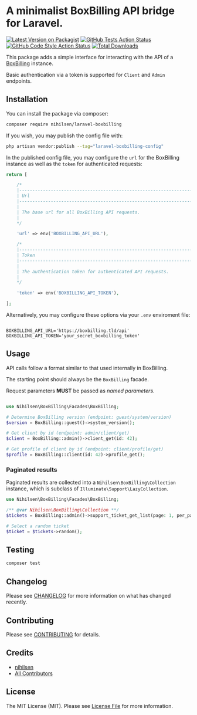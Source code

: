 # A minimalist BoxBilling API bridge for Laravel.

[![Latest Version on Packagist](https://img.shields.io/packagist/v/nihilsen/laravel-boxbilling.svg?style=flat-square)](https://packagist.org/packages/nihilsen/laravel-boxbilling)
[![GitHub Tests Action Status](https://img.shields.io/github/workflow/status/nihilsen/laravel-boxbilling/run-tests?label=tests)](https://github.com/nihilsen/laravel-boxbilling/actions?query=workflow%3Arun-tests+branch%3Amain)
[![GitHub Code Style Action Status](https://img.shields.io/github/workflow/status/nihilsen/laravel-boxbilling/Fix%20PHP%20code%20style%20issues?label=code%20style)](https://github.com/nihilsen/laravel-boxbilling/actions?query=workflow%3A"Fix+PHP+code+style+issues"+branch%3Amain)
[![Total Downloads](https://img.shields.io/packagist/dt/nihilsen/laravel-boxbilling.svg?style=flat-square)](https://packagist.org/packages/nihilsen/laravel-boxbilling)

This package adds a simple interface for interacting with the API of a [BoxBilling](https://github.com/BoxBilling/BoxBilling) instance.

Basic authentication via a token is supported for `Client` and `Admin` endpoints.

## Installation

You can install the package via composer:

```bash
composer require nihilsen/laravel-boxbilling
```

If you wish, you may publish the config file with:

```bash
php artisan vendor:publish --tag="laravel-boxbilling-config"
```

In the published config file, you may configure the `url` for the BoxBilling instance as well as the `token` for authenticated requests:

```php
return [

    /*
    |--------------------------------------------------------------------------
    | Url
    |--------------------------------------------------------------------------
    |
    | The base url for all BoxBilling API requests.
    |
    */

    'url' => env('BOXBILLING_API_URL'),

    /*
    |--------------------------------------------------------------------------
    | Token
    |--------------------------------------------------------------------------
    |
    | The authentication token for authenticated API requests.
    |
    */

    'token' => env('BOXBILLING_API_TOKEN'),

];
```

Alternatively, you may configure these options via your `.env` enviroment file:

```env

BOXBILLING_API_URL='https://boxbilling.tld/api'
BOXBILLING_API_TOKEN='your_secret_boxbilling_token'

```

## Usage

API calls follow a format similar to that used internally in BoxBilling.

The starting point should always be the `BoxBilling` facade.

Request parameters **MUST** be passed as _named parameters_.

```php

use Nihilsen\BoxBilling\Facades\BoxBilling;

# Determine BoxBilling version (endpoint: guest/system/version)
$version = BoxBilling::guest()->system_version();

# Get client by id (endpoint: admin/client/get)
$client = BoxBilling::admin()->client_get(id: 42);

# Get profile of client by id (endpoint: client/profile/get)
$profile = BoxBilling::client(id: 42)->profile_get();

```

### Paginated results

Paginated results are collected into a `Nihilsen\BoxBilling\Collection` instance, which is subclass of `Illuminate\Support\LazyCollection`.

```php
use Nihilsen\BoxBilling\Facades\BoxBilling;

/** @var Nihilsen\BoxBilling\Collection **/
$tickets = BoxBilling::admin()->support_ticket_get_list(page: 1, per_page: 10);

# Select a random ticket 
$ticket = $tickets->random();
```

## Testing

```bash
composer test
```

## Changelog

Please see [CHANGELOG](CHANGELOG.md) for more information on what has changed recently.

## Contributing

Please see [CONTRIBUTING](CONTRIBUTING.md) for details.

## Credits

-   [nihilsen](https://github.com/nihilsen)
-   [All Contributors](../../contributors)

## License

The MIT License (MIT). Please see [License File](LICENSE.md) for more information.
